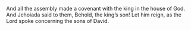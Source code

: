 And all the assembly made a covenant with the king in the house of God. And Jehoiada said to them, Behold, the king’s son! Let him reign, as the Lord spoke concerning the sons of David.
